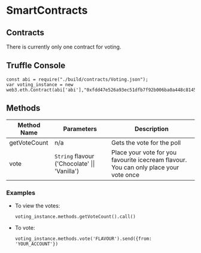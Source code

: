 # SmartContracts

## Contracts

There is currently only one contract for voting.

## Truffle Console

```
const abi = require("./build/contracts/Voting.json");
var voting_instance = new web3.eth.Contract(abi['abi'],"0xfdd47e526a93ec51dfb7f92b006ba0a448c8145c")
```

## Methods

| Method Name  | Parameters                                    | Description                                                                           |
| ------------ | --------------------------------------------- | ------------------------------------------------------------------------------------- |
| getVoteCount | n/a                                           | Gets the vote for the poll                                                            |
| vote         | `String` flavour ('Chocolate' \|\| 'Vanilla') | Place your vote for you favourite icecream flavour. You can only place your vote once |

### Examples

- To view the votes:

  `voting_instance.methods.getVoteCount().call()`

- To vote:

  `voting_instance.methods.vote('FLAVOUR').send({from: 'YOUR_ACCOUNT'})`
